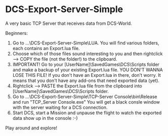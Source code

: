 # DCS-Export-Server-Simple
A very basic TCP Server that receives data from DCS-World.

Beginners:
1. Go to ...\DCS-Export-Server-Simple\LUA. You will find various folders, each contains an Export.lua file.
2. Choose which of those files sound interesting to you and then rightclick --> COPY the file (not the folder!) to the clipboard.
3. IMPORTANT! Go to your [UserName]\SavedGames\DCS\Scripts folder and make a backup of your existing Export.lua file. YOU DON'T WANNA LOSE THIS FILE! If you don't have an Export.lua in there, don't worry. It means that you don't have any add-ons that need exported data (yet). 
4. Rightclick --> PASTE the Export.lua file from the clipboard into [UserName]\SavedGames\DCS\Scripts folder.
5. Go to ...\DCS-Export-Server-Simple\TCP-Server Console\bin\Release and run "TCP_Server Console.exe" You will get a black consle window with the server waiting for a DCS connection.
6. Start DCS, start a Mission and unpause the flight to watch the exported data show up in the console :-)

Play around and explore!



